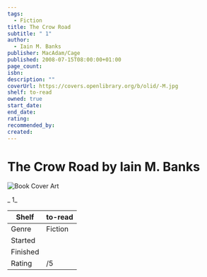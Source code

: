 ```yaml
---
tags:
  - Fiction
title: The Crow Road
subtitle: " 1"
author:
  - Iain M. Banks
publisher: MacAdam/Cage
published: 2008-07-15T08:00:00+01:00
page_count:
isbn:
description: ""
coverUrl: https://covers.openlibrary.org/b/olid/-M.jpg
shelf: to-read
owned: true
start_date:
end_date:
rating:
recommended_by:
created:
---
```


# The Crow Road by Iain M. Banks

![Book Cover Art](https://covers.openlibrary.org/b/olid/-M.jpg)

_ 1_

| Shelf | to-read |
| --- | --- |
| Genre | Fiction |
| Started |  |
| Finished |  |
| Rating | /5 |

